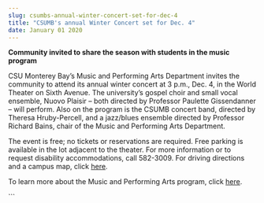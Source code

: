 ```yaml
---
slug: csumbs-annual-winter-concert-set-for-dec-4
title: "CSUMB's annual Winter Concert set for Dec. 4"
date: January 01 2020
---
```


  
<p>
  <strong
    >Community invited to share the season with students in the music
    program</strong
  >
</p>
<p>
  CSU Monterey Bay’s Music and Performing Arts Department invites the community
  to attend its annual winter concert at 3 p.m., Dec. 4, in the World Theater on
  Sixth Avenue. The university’s gospel choir and small vocal ensemble, Nuovo
  Plaisir – both directed by Professor Paulette Gissendanner – will perform.
  Also on the program is the CSUMB concert band, directed by Theresa
  Hruby-Percell, and a jazz/blues ensemble directed by Professor Richard Bains,
  chair of the Music and Performing Arts Department.
</p>
<p>
  The event is free; no tickets or reservations are required. Free parking is
  available in the lot adjacent to the theater. For more information or to
  request disability accommodations, call 582-3009. For driving directions and a
  campus map, click <a href="https://csumb.edu/map">here</a>.
</p>
<p>
  To learn more about the Music and Performing Arts program, click
  <a href="https://mpa.csumb.edu/">here</a>.
</p>
```

